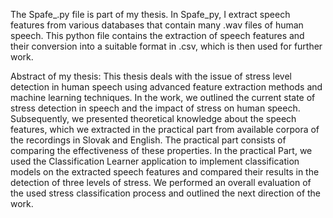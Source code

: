The Spafe_.py file is part of my thesis. In Spafe_py, I extract speech features from various databases that contain many .wav files of human speech.
This python file contains the extraction of speech features and their conversion into a suitable format in .csv, which is then used for further work.


Abstract of my thesis:
This thesis deals with the issue of stress level detection in human speech using advanced feature extraction methods and machine learning 
techniques. In the work, we outlined the current state of stress detection in speech and the impact of stress on human speech. Subsequently, 
we presented theoretical knowledge about the speech features, which we extracted in the practical part from available corpora of the recordings 
in Slovak and English. The practical part consists of comparing the effectiveness of these properties. In the practical Part, we used the 
Classification Learner application to implement classification models on the extracted speech features and compared their results in the detection of three 
levels of stress. We performed an overall evaluation of the used stress classification process and outlined the next direction of the work.
